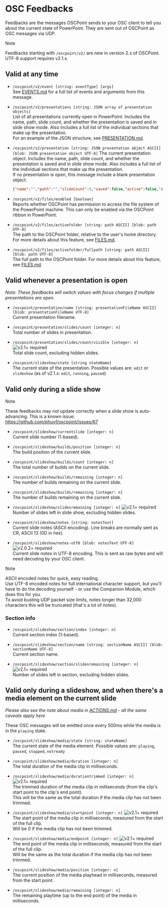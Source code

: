 # OSC Feedbacks

Feedbacks are the messages OSCPoint sends to your OSC client to tell you about the current state of PowerPoint. They are sent out of OSCPoint as OSC messages via UDP.

> [!NOTE] 
> 
> Feedbacks starting with `/oscpoint/v2/` are new in version 2.x of OSCPoint. UTF-8 support requires v2.1.x.

## Valid at any time

- `/oscpoint/v2/event [string: eventType] [args]`  
See [EVENTS.md](EVENTS.md) for a full list of events and arguments from this message.

- `/oscpoint/v2/presentations [string: JSON array of presentation objects]`  
List of all presentations currently open in PowerPoint. Includes the name, path, slide count, and whether the presentation is saved and in slide show mode. Also includes a full list of the individual sections that make up the presentation.  
For an example of the JSON structure, see [PRESENTATION.md](PRESENTATION.md).

- `/oscpoint/v2/presentation [string: JSON presentation object ASCII] [blob: JSON presentation object UTF-8]`
The current presentation object. Includes the name, path, slide count, and whether the presentation is saved and in slide show mode. Also includes a full list of the individual sections that make up the presentation.  
If no presentation is open, this message include a blank presentation object:  
    ```json
    {"name":"","path":"","slideCount":0,"saved":false,"active":false,"slideshow":false,"sections":null}
    ```
- `/oscpoint/v2/files/enabled [boolean]`  
  Reports whether OSCPoint has permission to access the file system of the PowerPoint machine. This can only be enabled via the OSCPoint ribbon in PowerPoint.

- `/oscpoint/v2/files/activefolder [string: path ASCII] [blob: path UTF-8]`  
  The path to the OSCPoint folder, relative to the user's home directory. For more details about this feature, see [FILES.md](FILES.md).

- `/oscpoint/v2/files/activefolder/fullpath [string: path ASCII] [blob: path UTF-8]`  
  The full path to the OSCPoint folder. For more details about this feature, see [FILES.md](FILES.md).



## Valid whenever a presentation is open

*Note: These feedbacks will switch values with focus changes if multiple presentations are open.*

- `/oscpoint/presentation/name [string: presentationFileName ASCII] [blob: presentationFileName UTF-8]`  
Current presentation filename.

- `/oscpoint/presentation/slides/count [integer: n]`  
Total number of slides in presentation.

- `/oscpoint/presentation/slides/count/visible [integer: n]` ![v2.1+ required](https://img.shields.io/badge/v2.1%2B-fe3412)  
Total slide count, excluding hidden slides.

- `/oscpoint/slideshow/state [string stateName]`  
The current state of the presentation. Possible values are: `edit` or `slideshow` (as of v2.1.x: `edit`, `running`, `paused`)
  
## Valid only during a slide show

> [!NOTE] 
> These feedbacks may not update correctly when a slide show is auto-advancing. This is a known issue: https://github.com/phuvf/oscpoint/issues/67

- `/oscpoint/slideshow/currentslide [integer: n]`  
Current slide number (1-based).

- `/oscpoint/slideshow/builds/position [integer: n]`  
The build position of the current slide.

- `/oscpoint/slideshow/builds/count [integer: n]`  
The total number of builds on the current slide.

- `/oscpoint/slideshow/builds/remaining [integer: n]`  
The number of builds remaining on the current slide.

- `/oscpoint/slideshow/builds/remaining [integer: n]`  
The number of builds remaining on the current slide.

- `/oscpoint/slideshow/slidesremaining [integer: n]`  ![v2.1+ required](https://img.shields.io/badge/v2.1%2B-fe3412)  
Number of slides left in slide show, excluding hidden slides.

- `/oscpoint/slideshow/notes [string: notesText]`  
Current slide notes (ASCII encoding). Line breaks are normally sent as CR, ASCII 13 (0D in hex).  

- `/oscpoint/slideshow/notes-utf8 [blob: notesText UTF-8]` ![v2.0.2+ required](https://img.shields.io/badge/v2.0.2%2B-be3412)  
Current slide notes in UTF-8 encoding. This is sent as raw bytes and will need decoding by your OSC client.

> [!NOTE] 
> ASCII encoded notes for  quick, easy reading.  
> Use UTF-8 encoded notes for full international character support, but you'll have to do the decoding yourself - or use the Companion Module, which does this for you.  
> To avoid busting UDP packet size limits, notes longer than 32,000 characters this will be truncated (that's a lot of notes).

### Section info

- `/oscpoint/slideshow/section/index [integer: n]`  
Current section index (1-based).

- `/oscpoint/slideshow/section/name [string: sectionName ASCII] [blob: sectionName UTF-8]`  
Current section name.

- `/oscpoint/slideshow/section/slidesremaining [integer: n]`  ![v2.1+ required](https://img.shields.io/badge/v2.1%2B-fe3412)  
Number of slides left in section, excluding hidden slides.

## Valid only during a slideshow, and when there's a media element on the current slide

*Please also see the note about media in [ACTIONS.md](ACTIONS.md) - all the same caveats apply here*

These OSC messages will be emitted once every 500ms while the media is in the `playing` state.

- `/oscpoint/slideshow/media/state [string: stateName]`  
The current state of the media element. Possible values are: `playing`, `paused`, `stopped`, `notready`

- `/oscpoint/slideshow/media/duration [integer: n]`  
The total duration of the media clip in milliseconds.

- `/oscpoint/slideshow/media/durationtrimmed [integer: n]` ![v2.1+ required](https://img.shields.io/badge/v2.1%2B-fe3412)  
The trimmed duration of the media clip in milliseconds (from the clip's start point to the clip's end point).  
This will be the same as the total duration if the media clip has not been trimmed.

- `/oscpoint/slideshow/media/startpoint [integer: n]` ![v2.1+ required](https://img.shields.io/badge/v2.1%2B-fe3412)  
The start point of the media clip in milliseconds, measured from the start of the full clip.  
Will be 0 if the media clip has not been trimmed.

- `/oscpoint/slideshow/media/endpoint [integer: n]` ![v2.1+ required](https://img.shields.io/badge/v2.1%2B-fe3412)  
The end point of the media clip in milliseconds, measured from the start of the full clip.  
Will be the same as the total duration if the media clip has not been trimmed.

- `/oscpoint/slideshow/media/position [integer: n]`  
The current position of the media playhead in milliseconds, measured from the start point.

- `/oscpoint/slideshow/media/remaining [integer: n]`  
The remaining playtime (up to the end point) of the media in milliseconds.
